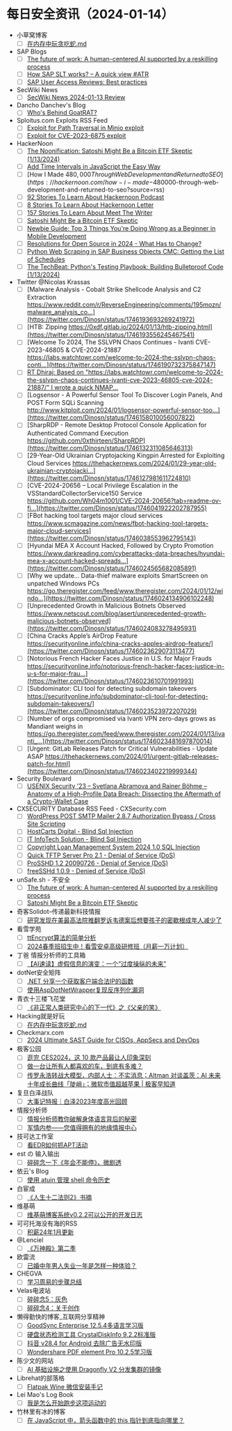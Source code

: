 # 每日安全资讯（2024-01-14）

- 小草窝博客
  - [ ] [在内存中玩贪吃蛇.md](https://x.hacking8.com/post-459.html)
- SAP Blogs
  - [ ] [The future of work: A human-centered AI supported by a reskilling process](https://blogs.sap.com/2024/01/13/the-future-of-work-a-human-centered-ai-supported-by-a-reskilling-process/)
  - [ ] [How SAP SLT works? – A quick view #ATR](https://blogs.sap.com/2024/01/13/how-slt-works-a-quick-view-atr/)
  - [ ] [SAP User Access Reviews: Best practices](https://blogs.sap.com/2024/01/13/sap-user-access-reviews-best-practices/)
- SecWiki News
  - [ ] [SecWiki News 2024-01-13 Review](http://www.sec-wiki.com/?2024-01-13)
- Dancho Danchev's Blog
  - [ ] [Who's Behind GoatRAT?](https://ddanchev.blogspot.com/2024/01/whos-behind-goatrat.html)
- Sploitus.com Exploits RSS Feed
  - [ ] [Exploit for Path Traversal in Minio exploit](https://sploitus.com/exploit?id=BAD4B8E7-CBF8-5771-9CE8-0EC84A25CE1A&utm_source=rss&utm_medium=rss)
  - [ ] [Exploit for CVE-2023-6875 exploit](https://sploitus.com/exploit?id=C891E0BA-D30F-5A19-975E-EBAF80C95841&utm_source=rss&utm_medium=rss)
- HackerNoon
  - [ ] [The Noonification: Satoshi Might Be a Bitcoin ETF Skeptic (1/13/2024)](https://hackernoon.com/1-13-2024-noonification?source=rss)
  - [ ] [Add Time Intervals in JavaScript the Easy Way](https://hackernoon.com/add-time-intervals-in-javascript-the-easy-way?source=rss)
  - [ ] [How I Made $480,000 Through Web Development and Returned to SEO](https://hackernoon.com/how-i-made-$480000-through-web-development-and-returned-to-seo?source=rss)
  - [ ] [92 Stories To Learn About Hackernoon Podcast](https://hackernoon.com/92-stories-to-learn-about-hackernoon-podcast?source=rss)
  - [ ] [8 Stories To Learn About Hackernoon Letter](https://hackernoon.com/8-stories-to-learn-about-hackernoon-letter?source=rss)
  - [ ] [157 Stories To Learn About Meet The Writer](https://hackernoon.com/157-stories-to-learn-about-meet-the-writer?source=rss)
  - [ ] [Satoshi Might Be a Bitcoin ETF Skeptic](https://hackernoon.com/satoshi-might-be-a-bitcoin-etf-skeptic?source=rss)
  - [ ] [Newbie Guide: Top 3 Things You're Doing Wrong as a Beginner in Mobile Development](https://hackernoon.com/newbie-guide-top-3-things-youre-doing-wrong-as-a-beginner-in-mobile-development?source=rss)
  - [ ] [Resolutions for Open Source in 2024 - What Has to Change?](https://hackernoon.com/resolutions-for-open-source-in-2024-what-has-to-change?source=rss)
  - [ ] [Python Web Scraping in SAP Business Objects CMC: Getting the List of Schedules](https://hackernoon.com/python-web-scraping-in-sap-business-objects-cmc-getting-the-list-of-schedules?source=rss)
  - [ ] [The TechBeat: Python's Testing Playbook: Building Bulletproof Code (1/13/2024)](https://hackernoon.com/1-13-2024-techbeat?source=rss)
- Twitter @Nicolas Krassas
  - [ ] [Malware Analysis - Cobalt Strike Shellcode Analysis and C2 Extraction https://www.reddit.com/r/ReverseEngineering/comments/195mozn/malware_analysis_co...](https://twitter.com/Dinosn/status/1746193693269241972)
  - [ ] [HTB: Zipping https://0xdf.gitlab.io/2024/01/13/htb-zipping.html](https://twitter.com/Dinosn/status/1746193556245467541)
  - [ ] [Welcome To 2024, The SSLVPN Chaos Continues - Ivanti CVE-2023-46805 & CVE-2024-21887 https://labs.watchtowr.com/welcome-to-2024-the-sslvpn-chaos-conti...](https://twitter.com/Dinosn/status/1746190732375847147)
  - [ ] [RT Dhiraj: Based on "https://labs.watchtowr.com/welcome-to-2024-the-sslvpn-chaos-continues-ivanti-cve-2023-46805-cve-2024-21887/" I wrote a quick NMAP...](https://twitter.com/RandomDhiraj/status/1746181229836161312)
  - [ ] [Logsensor - A Powerful Sensor Tool To Discover Login Panels, And POST Form SQLi Scanning http://www.kitploit.com/2024/01/logsensor-powerful-sensor-too...](https://twitter.com/Dinosn/status/1746158010056007822)
  - [ ] [SharpRDP - Remote Desktop Protocol Console Application for Authenticated Command Execution https://github.com/0xthirteen/SharpRDP](https://twitter.com/Dinosn/status/1746132311085646313)
  - [ ] [29-Year-Old Ukrainian Cryptojacking Kingpin Arrested for Exploiting Cloud Services https://thehackernews.com/2024/01/29-year-old-ukrainian-cryptojacki...](https://twitter.com/Dinosn/status/1746127981611724810)
  - [ ] [CVE-2024-20656 – Local Privilege Escalation in the VSStandardCollectorService150 Service https://github.com/Wh04m1001/CVE-2024-20656?tab=readme-ov-fi...](https://twitter.com/Dinosn/status/1746041922202787955)
  - [ ] [FBot hacking tool targets major cloud services https://www.scmagazine.com/news/fbot-hacking-tool-targets-major-cloud-services](https://twitter.com/Dinosn/status/1746038553962795143)
  - [ ] [Hyundai MEA X Account Hacked, Followed by Crypto Promotion https://www.darkreading.com/cyberattacks-data-breaches/hyundai-mea-x-account-hacked-spreads...](https://twitter.com/Dinosn/status/1746024565682085891)
  - [ ] [Why we update... Data-thief malware exploits SmartScreen on unpatched Windows PCs https://go.theregister.com/feed/www.theregister.com/2024/01/12/windo...](https://twitter.com/Dinosn/status/1746024134906102248)
  - [ ] [Unprecedented Growth in Malicious Botnets Observed https://www.netscout.com/blog/asert/unprecedented-growth-malicious-botnets-observed](https://twitter.com/Dinosn/status/1746024083278495931)
  - [ ] [China Cracks Apple’s AirDrop Feature https://securityonline.info/china-cracks-apples-airdrop-feature/](https://twitter.com/Dinosn/status/1746023629073113477)
  - [ ] [Notorious French Hacker Faces Justice in U.S. for Major Frauds https://securityonline.info/notorious-french-hacker-faces-justice-in-u-s-for-major-frau...](https://twitter.com/Dinosn/status/1746023610701991993)
  - [ ] [Subdominator: CLI tool for detecting subdomain takeovers https://securityonline.info/subdominator-cli-tool-for-detecting-subdomain-takeovers/](https://twitter.com/Dinosn/status/1746023523972207029)
  - [ ] [Number of orgs compromised via Ivanti VPN zero-days grows as Mandiant weighs in https://go.theregister.com/feed/www.theregister.com/2024/01/13/ivanti_...](https://twitter.com/Dinosn/status/1746023481697870014)
  - [ ] [Urgent: GitLab Releases Patch for Critical Vulnerabilities - Update ASAP https://thehackernews.com/2024/01/urgent-gitlab-releases-patch-for.html](https://twitter.com/Dinosn/status/1746023402219999344)
- Security Boulevard
  - [ ] [USENIX Security ’23 – Svetlana Abramova and Rainer Böhme – Anatomy of a High-Profile Data Breach: Dissecting the Aftermath of a Crypto-Wallet Case](https://securityboulevard.com/2024/01/usenix-security-23-svetlana-abramova-and-rainer-bohme-anatomy-of-a-high-profile-data-breach-dissecting-the-aftermath-of-a-crypto-wallet-case/)
- CXSECURITY Database RSS Feed - CXSecurity.com
  - [ ] [WordPress POST SMTP Mailer 2.8.7 Authorization Bypass / Cross Site Scripting](https://cxsecurity.com/issue/WLB-2024010049)
  - [ ] [HostCarts Digital - Blind Sql Injection](https://cxsecurity.com/issue/WLB-2024010048)
  - [ ] [IT InfoTech Solution - Blind Sql Injection](https://cxsecurity.com/issue/WLB-2024010047)
  - [ ] [Copyright Loan Management System 2024 1.0 SQL Injection](https://cxsecurity.com/issue/WLB-2024010046)
  - [ ] [Quick TFTP Server Pro 2.1 - Denial of Service (DoS)](https://cxsecurity.com/issue/WLB-2024010045)
  - [ ] [ProSSHD 1.2 20090726 - Denial of Service (DoS)](https://cxsecurity.com/issue/WLB-2024010044)
  - [ ] [freeSSHd 1.0.9 - Denied of Service (DoS)](https://cxsecurity.com/issue/WLB-2024010043)
- unSafe.sh - 不安全
  - [ ] [The future of work: A human-centered AI supported by a reskilling process](https://buaq.net/go-215150.html)
  - [ ] [Satoshi Might Be a Bitcoin ETF Skeptic](https://buaq.net/go-215160.html)
- 奇客Solidot–传递最新科技情报
  - [ ] [研究发现在美最高法院推翻罗诉韦德案后想要孩子的密歇根成年人减少了](https://www.solidot.org/story?sid=77125)
- 看雪学苑
  - [ ] [ttEncrypt算法的简单分析](https://mp.weixin.qq.com/s?__biz=MjM5NTc2MDYxMw==&mid=2458535405&idx=1&sn=293887a577873e2e0fcb26ddc8f68fc5&chksm=b18d756786fafc71a5f043d20b22bb8f1685ba2b5fb35c42a88d4e5232d402a4822545b9c2f4&scene=58&subscene=0#rd)
  - [ ] [2024春季班招生中！看雪安卓高级研修班（月薪一万计划）](https://mp.weixin.qq.com/s?__biz=MjM5NTc2MDYxMw==&mid=2458535405&idx=2&sn=9f06797945a3de82c580b10af6b142ab&chksm=b18d756786fafc7137953c4ea1b9d406106cefa14e3395e2b6e361e9e1e4e37b34435c869f95&scene=58&subscene=0#rd)
- 丁爸 情报分析师的工具箱
  - [ ] [【AI速读】虚假信息的演变：一个“过度操纵的未来”](https://mp.weixin.qq.com/s?__biz=MzI2MTE0NTE3Mw==&mid=2651141660&idx=1&sn=389de0cbe9374e649603fd00dda8aeb2&chksm=f1af4126c6d8c8307c8c6d51a1731fb2ed4530db95fcf0ddb6a12155ede9f9849bbb164a6517&scene=58&subscene=0#rd)
- dotNet安全矩阵
  - [ ] [.NET 分享一个获取客户端合法IP的函数](https://mp.weixin.qq.com/s?__biz=MzUyOTc3NTQ5MA==&mid=2247490283&idx=1&sn=503bc462ed03ef7eb6fb0930bf768d4a&chksm=fa5ab406cd2d3d100ccda19b705b6aaeee7b703a2617913976cf57d9dbd94bd9d6971d1b3e29&scene=58&subscene=0#rd)
  - [ ] [使用AspDotNetWrapper复现反序列化漏洞](https://mp.weixin.qq.com/s?__biz=MzUyOTc3NTQ5MA==&mid=2247490283&idx=2&sn=de0310b48443b46550819428098a1571&chksm=fa5ab406cd2d3d1007f52bc19ab9938921010b4a3861bb854cad79e00a088ad91506e5b6c01f&scene=58&subscene=0#rd)
- 青衣十三楼飞花堂
  - [ ] [《非正常人类研究中心的下一代》之《父亲的笑》](https://mp.weixin.qq.com/s?__biz=MzUzMjQyMDE3Ng==&mid=2247487087&idx=1&sn=655f67278002bde846303efd21c03bea&chksm=fab2cd50cdc54446363ef8a5902110e0a975ed5c56e9f79e831413a2d7c3011f189c1622c86a&scene=58&subscene=0#rd)
- Hacking就是好玩
  - [ ] [在内存中玩贪吃蛇.md](https://mp.weixin.qq.com/s?__biz=MzU2NzcwNTY3Mg==&mid=2247484897&idx=1&sn=4dc72b47670445a742becd87c8717087&chksm=fc986cc6cbefe5d069036a5a2c54ea7fd5bbd8502b3e50425bac24093160772380236d4c06f3&scene=58&subscene=0#rd)
- Checkmarx.com
  - [ ] [2024 Ultimate SAST Guide for CISOs, AppSecs and DevOps](https://checkmarx.com/appsec-knowledge-hub/sast/2024-ultimate-sast-guide-cisos-appsecs-devops/)
- 极客公园
  - [ ] [逛完 CES2024，这 10 款产品最让人印象深刻](https://mp.weixin.qq.com/s?__biz=MTMwNDMwODQ0MQ==&mid=2653031116&idx=1&sn=dd2bc6efa483503e605871feb82b6944&chksm=7e57777a4920fe6c8c707e68947f05913e456f35547f9b2524eb1759390765faaea1a8583fa8&scene=58&subscene=0#rd)
  - [ ] [做一台让所有人都喜欢的车，到底有多难？](https://mp.weixin.qq.com/s?__biz=MTMwNDMwODQ0MQ==&mid=2653031116&idx=2&sn=0958c4f4010440e6969f048b73305f67&chksm=7e57777a4920fe6cd313d2e58f3356467948d16ad8d838db22cacb10c0e71db4322c4c3bc637&scene=58&subscene=0#rd)
  - [ ] [传罗永浩转战大模型，内部人士：不实消息；Altman 对谈盖茨：AI 未来十年成长曲线「陡峭」；微软市值超越苹果 | 极客早知道](https://mp.weixin.qq.com/s?__biz=MTMwNDMwODQ0MQ==&mid=2653030755&idx=1&sn=0c39763fd4fce38137f49d565e31c96a&chksm=7e5774d54920fdc3fa3c4f7c6afa3afe33e61acde23c6430ec2a261797c3ca817389a0d6cb6f&scene=58&subscene=0#rd)
- 复旦白泽战队
  - [ ] [大事记特报｜白泽2023年度高光回顾](https://mp.weixin.qq.com/s?__biz=MzU4NzUxOTI0OQ==&mid=2247488690&idx=1&sn=f0752c9ca26b71877b0b7133d0009e6e&chksm=fdeb90ccca9c19da74006e2285d2c53d9cae1cfe27a7d14396027e4340fe69be6dff72c34ab8&scene=58&subscene=0#rd)
- 情报分析师
  - [ ] [情报分析师教你破解身体语言背后的秘密](https://mp.weixin.qq.com/s?__biz=MzA3Mjc1MTkwOA==&mid=2650544063&idx=1&sn=81e66ccddf7e1e766ac2431f657a1664&chksm=871139f4b066b0e26a09150e67971fc4dd0b0aaddacf2d646b6a0fdd48e87359fcf8e84d5246&scene=58&subscene=0#rd)
  - [ ] [军情内参——您值得拥有的地缘情报中心](https://mp.weixin.qq.com/s?__biz=MzA3Mjc1MTkwOA==&mid=2650544063&idx=2&sn=41f1ed735d216bba2bf693ed2c7da51f&chksm=871139f4b066b0e220d1c55986cc254ab204ff2bb46939a63535cca0f5f2c21627d19c76d8d0&scene=58&subscene=0#rd)
- 技可达工作室
  - [ ] [看EDR如何抓APT活动](https://mp.weixin.qq.com/s?__biz=MzU3NDY1NTYyOQ==&mid=2247485853&idx=1&sn=77098b5c52d1fe19709e2ef9ad02e1e0&chksm=fd2e547fca59dd694b3d646276b297c6ddb28878a26dc24425d85bd07da9947ab02b64f7cd3d&scene=58&subscene=0#rd)
- est の 输入输出
  - [ ] [碎碎念一下《年会不能停》，微剧透](https://blog.est.im/2024/stderr-02)
- 依云's Blog
  - [ ] [使用 atuin 管理 shell 命令历史](https://blog.lilydjwg.me/posts/216770.html)
- 白宦成
  - [ ] [《人生十二法则2》书摘](https://www.ixiqin.com/2024/01/13/book-excerpt-from-twelve-laws-of-life-2/)
- 维基萌
  - [ ] [维基萌博客系统v0.2.2可以公开的开发日志](https://www.wikimoe.com/post/65a27bcf54363123ef82a414)
- 可可托海没有海的RSS
  - [ ] [积薪24年1月更新](https://darmau.design/article/firewood-2401-update)
- @Lenciel
  - [ ] [《万神殿》第二季](https://lenciel.com/2024/01/the-pantheon-ii/)
- 欧雷流
  - [ ] [已婚中年男人失业一年是怎样一种体验？](https://ourai.ws/posts/one-year-anniversary-of-unemployment/)
- CHEGVA
  - [ ] [学习周易的步骤总结](https://chegva.com/5908.html)
- Velas电波站
  - [ ] [碎碎念5：灰色](https://www.velasx.com/am/6183)
  - [ ] [碎碎念4：关于创作](https://www.velasx.com/am/6174)
- 懒得勤快的博客_互联网分享精神
  - [ ] [GoodSync Enterprise 12.5.4多语言学习版](https://masuit.com/1785)
  - [ ] [硬盘状态检测工具 CrystalDiskInfo 9.2.2标准版](https://masuit.com/1377)
  - [ ] [抖音 v28.4 for Android 去除广告无水印版](https://masuit.com/1935)
  - [ ] [Wondershare PDF element Pro 10.2.5学习版](https://masuit.com/1452)
- 陈少文的网站
  - [ ] [AI 基础设施之使用 Dragonfly V2 分发集群的镜像](https://www.chenshaowen.com/blog/ai-infrastructure-distribute-image-with-dragonfly-v2.html)
- Librehat的部落格
  - [ ] [Flatpak Wine 微信安装手记](https://www.librehat.com/flatpak-wine-wechat-setup-notes/)
- Lei Mao's Log Book
  - [ ] [我是怎么开始跑步这项运动的](https://leimao.github.io/essay/%E6%88%91%E6%98%AF%E6%80%8E%E4%B9%88%E5%BC%80%E5%A7%8B%E8%B7%91%E6%AD%A5%E8%BF%99%E9%A1%B9%E8%BF%90%E5%8A%A8%E7%9A%84/)
- 竹林里有冰的博客
  - [ ] [在 JavaScript 中，箭头函数中的 this 指针到底指向哪里？](https://zhul.in/2024/01/14/where-does-this-refer-in-arrow-function-in-js/)
